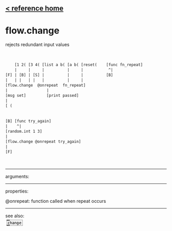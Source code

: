 [< reference home](ceammc_lib.html)
---

# flow.change


rejects redundant input values

```


    [1 2( [3 4( [list a b( [a b( [reset(    [func fn_repeat]
    |     |     |          |     |           ^|
[F] | [B] | [S] |          |     |          [B]
|   | |   | |   |          |     |
[flow.change  @onrepeat  fn_repeat]
|                 |
[msg set]         [print passed]
|
[ (


[B] [func try_again]
|    ^|
[random.int 1 3]
|
[flow.change @onrepeat try_again]
|
[F]

            
```

---
arguments:


---
properties:

@onrepeat: function called when repeat occurs<br>

---
see also:<br>
[![change](img/object_change.png)](change.html)
